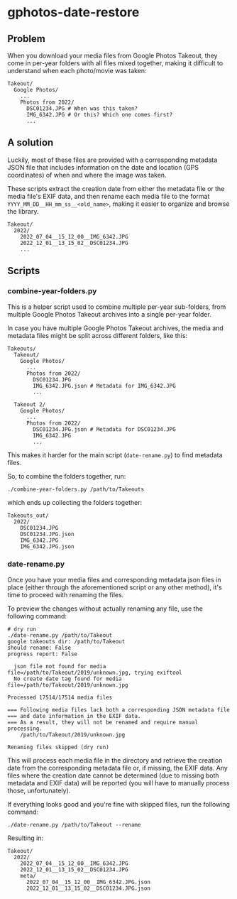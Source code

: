# gphotos-date-restore

## Problem

When you download your media files from Google Photos Takeout, they come in per-year folders with all files mixed together, making it difficult to understand when each photo/movie was taken:

```
Takeout/
  Google Photos/
    ...
    Photos from 2022/
      DSC01234.JPG # When was this taken?
      IMG_6342.JPG # Or this? Which one comes first?
      ...
```

## A solution

Luckily, most of these files are provided with a corresponding metadata JSON file that includes information on the date and location (GPS coordinates) of when and where the image was taken.

These scripts extract the creation date from either the metadata file or the media file's EXIF data, and then rename each media file to the format `YYYY_MM_DD__HH_mm_ss__<old_name>`, making it easier to organize and browse the library.

```
Takeout/
  2022/
    2022_07_04__15_12_00__IMG_6342.JPG
    2022_12_01__13_15_02__DSC01234.JPG
    ...
```

## Scripts

### combine-year-folders.py

This is a helper script used to combine multiple per-year sub-folders, from multiple Google Photos Takeout archives into a single per-year folder.

In case you have multiple Google Photos Takeout archives, the media and metadata files might be split across different folders, like this:

```
Takeouts/
  Takeout/
    Google Photos/
      ...
      Photos from 2022/
        DSC01234.JPG
        IMG_6342.JPG.json # Metadata for IMG_6342.JPG
        ...

  Takeout 2/
    Google Photos/
      ...
      Photos from 2022/
        DSC01234.JPG.json # Metadata for DSC01234.JPG
        IMG_6342.JPG
        ...
```

This makes it harder for the main script (`date-rename.py`) to find metadata files.

So, to combine the folders together, run:

```
./combine-year-folders.py /path/to/Takeouts
```

which ends up collecting the folders together:

```
Takeouts_out/
  2022/
    DSC01234.JPG
    DSC01234.JPG.json 
    IMG_6342.JPG
    IMG_6342.JPG.json
```

### date-rename.py
Once you have your media files and corresponding metadata json files in place (either through the aforementioned script or any other method), it's time to proceed with renaming the files.

To preview the changes without actually renaming any file, use the following command:

```
# dry run
./date-rename.py /path/to/Takeout
google takeouts dir: /path/to/Takeout
should rename: False
progress report: False

  json file not found for media file=/path/to/Takeout/2019/unknown.jpg, trying exiftool
  No create date tag found for media file=/path/to/Takeout/2019/unknown.jpg

Processed 17514/17514 media files

=== Following media files lack both a corresponding JSON metadata file
=== and date information in the EXIF data.
=== As a result, they will not be renamed and require manual processing.
    /path/to/Takeout/2019/unknown.jpg

Renaming files skipped (dry run)
```

This will process each media file in the directory and retrieve the creation date from the corresponding metadata file or, if missing, the EXIF data.
Any files where the creation date cannot be determined (due to missing both metadata and EXIF data) will be reported (you will have to manually process those, unfortunately). 

If everything looks good and you're fine with skipped files, run the following command:

```
./date-rename.py /path/to/Takeout --rename
```

Resulting in:

```
Takeout/
  2022/
    2022_07_04__15_12_00__IMG_6342.JPG
    2022_12_01__13_15_02__DSC01234.JPG
    meta/
      2022_07_04__15_12_00__IMG_6342.JPG.json
      2022_12_01__13_15_02__DSC01234.JPG.json
```

